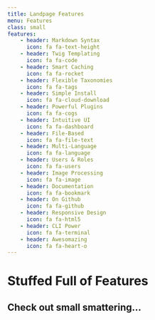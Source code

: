 ```yaml
---
title: Landpage Features
menu: Features
class: small
features:
    - header: Markdown Syntax
      icon: fa fa-text-height
    - header: Twig Templating
      icon: fa fa-code
    - header: Smart Caching
      icon: fa fa-rocket
    - header: Flexible Taxonomies
      icon: fa fa-tags
    - header: Simple Install
      icon: fa fa-cloud-download
    - header: Powerful Plugins
      icon: fa fa-cogs
    - header: Intuitive UI
      icon: fa fa-dashboard
    - header: File-Based
      icon: fa fa-file-text
    - header: Multi-Language
      icon: fa fa-language
    - header: Users & Roles
      icon: fa fa-users  
    - header: Image Processing
      icon: fa fa-image   
    - header: Documentation
      icon: fa fa-bookmark
    - header: On Github
      icon: fa fa-github
    - header: Responsive Design
      icon: fa fa-html5
    - header: CLI Power
      icon: fa fa-terminal  
    - header: Awesomazing
      icon: fa fa-heart-o
---
```


# Stuffed Full of Features
## **Check out small smattering...**
